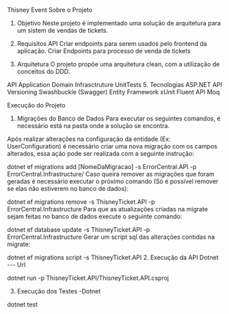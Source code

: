 Thisney Event
Sobre o Projeto
1. Objetivo
Neste projeto é implementado uma solução de arquitetura para um sistem de vendas de tickets.

2. Requisitos
API
Criar endpoints para serem usados pelo frontend da aplicação.
Criar Endpoints para processo de venda de tickets

3. Arquitetura
O projeto propõe uma arquitetura clean, com a utilização de conceitos do DDD.

API
Application
Domain
Infrasctruture
UnitTests
5. Tecnologias
ASP.NET API Versioning
Swashbuckle (Swagger)
Entity Framework
xUnit
Fluent API
Moq

Execução do Projeto
1. Migrações do Banco de Dados
Para executar os seguintes comandos, é necessário está na pasta onde a solução se encontra.

Após realizar alterações na configuração da entidade (Ex: UserConfiguration) é necessário criar uma nova migração com os campos alterados, essa ação pode ser realizada com a seguinte instrução:

dotnet ef migrations add [NomeDaMigracao] -s ErrorCentral.API -p ErrorCentral.Infrastructure/
Caso queira remover as migrações que foram geradas é necessário executar o próximo comando (Só é possível remover se elas não estiverem no banco de dados):

dotnet ef migrations remove -s ThisneyTicket.API -p ErrorCentral.Infrastructure
Para que as atualizações criadas na migrate sejam feitas no banco de dados execute o seguinte comando:

dotnet ef database update -s ThisneyTicket.API -p ErrorCentral.Infrastructure
Gerar um script sql das alterações contidas na migrate:

dotnet ef migrations script -s ThisneyTicket.API
2. Execução da API
Dotnet --- Url

dotnet run -p ThisneyTicket.API/ThisneyTicket.API.csproj

3. Execução dos Testes
-Dotnet

  dotnet test
